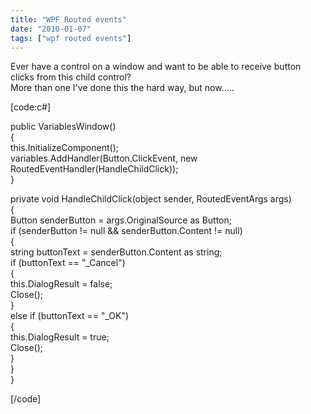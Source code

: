 ```yaml
---
title: "WPF Routed events"
date: "2010-01-07"
tags: ["wpf routed events"]
---
```


Ever have a control on a window and want to be able to receive button clicks from this child control?   
More than one I've done this the hard way, but now.....

[code:c#]

public VariablesWindow()   
{   
this.InitializeComponent();   
variables.AddHandler(Button.ClickEvent, new RoutedEventHandler(HandleChildClick));   
}   
  
private void HandleChildClick(object sender, RoutedEventArgs args)   
{   
Button senderButton = args.OriginalSource as Button;   
if (senderButton != null && senderButton.Content != null)   
{   
string buttonText = senderButton.Content as string;   
if (buttonText == "_Cancel")   
{   
this.DialogResult = false;   
Close();   
}   
else if (buttonText == "_OK")   
{   
this.DialogResult = true;   
Close();   
}   
}   
}

[/code]
